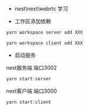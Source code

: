 - nest\next\webrtc 学习

- 工作区添加依赖

```js
yarn workspace server add XXX
```

```js
yarn workspace client add XXX
```

- 启动服务

nest服务端 端口3002

```js
yarn start:server
```

next客户端 端口3000

```js
yarn start:client
```
